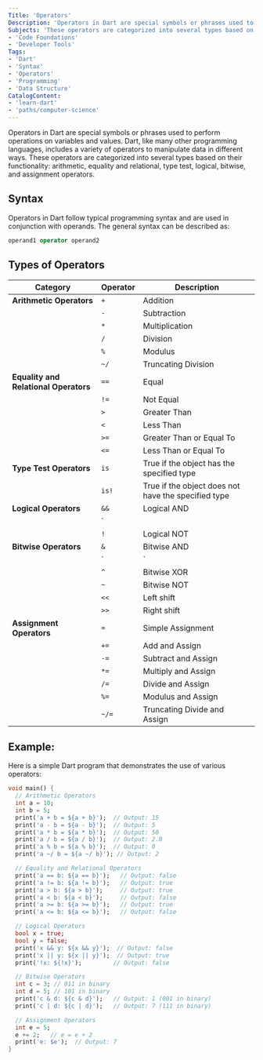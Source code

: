 ```yaml
---
Title: 'Operators'
Description: 'Operators in Dart are special symbols or phrases used to perform operations on variables and values.'
Subjects: 'These operators are categorized into several types based on their functionality'
- 'Code Foundations'
- 'Developer Tools'
Tags: 
- 'Dart'
- 'Syntax'
- 'Operators'
- 'Programming'
- 'Data Structure'
CatalogContent: 
- 'learn-dart'
- 'paths/computer-science'
---
```


Operators in Dart are special symbols or phrases used to perform operations on variables and values. Dart, like many other programming languages, includes a variety of operators to manipulate data in different ways. These operators are categorized into several types based on their functionality: arithmetic, equality and relational, type test, logical, bitwise, and assignment operators.

## Syntax

Operators in Dart follow typical programming syntax and are used in conjunction with operands. The general syntax can be described as:

```dart
operand1 operator operand2
```

## Types of Operators

| Category                             | Operator | Description                                |
|--------------------------------------|----------|--------------------------------------------|
| **Arithmetic Operators**             | `+`      | Addition                                   |
|                                      | `-`      | Subtraction                                |
|                                      | `*`      | Multiplication                             |
|                                      | `/`      | Division                                   |
|                                      | `%`      | Modulus                                    |
|                                      | `~/`     | Truncating Division                        |
| **Equality and Relational Operators**| `==`     | Equal                                      |
|                                      | `!=`     | Not Equal                                  |
|                                      | `>`      | Greater Than                               |
|                                      | `<`      | Less Than                                  |
|                                      | `>=`     | Greater Than or Equal To                   |
|                                      | `<=`     | Less Than or Equal To                      |
| **Type Test Operators**              | `is`     | True if the object has the specified type  |
|                                      | `is!`    | True if the object does not have the specified type |
| **Logical Operators**                | `&&`     | Logical AND                                |
|                                      | `||`     | Logical OR                                 |
|                                      | `!`      | Logical NOT                                |
| **Bitwise Operators**                | `&`      | Bitwise AND                                |
|                                      | `|`      | Bitwise OR                                 |
|                                      | `^`      | Bitwise XOR                                |
|                                      | `~`      | Bitwise NOT                                |
|                                      | `<<`     | Left shift                                 |
|                                      | `>>`     | Right shift                                |
| **Assignment Operators**             | `=`      | Simple Assignment                          |
|                                      | `+=`     | Add and Assign                             |
|                                      | `-=`     | Subtract and Assign                        |
|                                      | `*=`     | Multiply and Assign                        |
|                                      | `/=`     | Divide and Assign                          |
|                                      | `%=`     | Modulus and Assign                         |
|                                      | `~/=`    | Truncating Divide and Assign               |

## Example:

Here is a simple Dart program that demonstrates the use of various operators:

```dart
void main() {
  // Arithmetic Operators
  int a = 10;
  int b = 5;
  print('a + b = ${a + b}');  // Output: 15
  print('a - b = ${a - b}');  // Output: 5
  print('a * b = ${a * b}');  // Output: 50
  print('a / b = ${a / b}');  // Output: 2.0
  print('a % b = ${a % b}');  // Output: 0
  print('a ~/ b = ${a ~/ b}'); // Output: 2

  // Equality and Relational Operators
  print('a == b: ${a == b}');   // Output: false
  print('a != b: ${a != b}');   // Output: true
  print('a > b: ${a > b}');     // Output: true
  print('a < b: ${a < b}');     // Output: false
  print('a >= b: ${a >= b}');   // Output: true
  print('a <= b: ${a <= b}');   // Output: false

  // Logical Operators
  bool x = true;
  bool y = false;
  print('x && y: ${x && y}');  // Output: false
  print('x || y: ${x || y}');  // Output: true
  print('!x: ${!x}');         // Output: false

  // Bitwise Operators
  int c = 3; // 011 in binary
  int d = 5; // 101 in binary
  print('c & d: ${c & d}');   // Output: 1 (001 in binary)
  print('c | d: ${c | d}');   // Output: 7 (111 in binary)

  // Assignment Operators
  int e = 5;
  e += 2;   // e = e + 2
  print('e: $e');  // Output: 7
}
```

```shell

```
